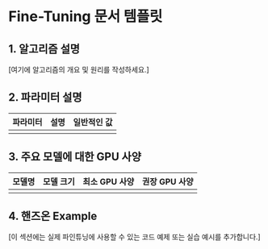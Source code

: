 # Fine-Tuning 문서 템플릿

## 1. 알고리즘 설명

[여기에 알고리즘의 개요 및 원리를 작성하세요.]

## 2. 파라미터 설명

| 파라미터 | 설명 | 일반적인 값 |
|-----------|------|-------------|
|           |      |             |

## 3. 주요 모델에 대한 GPU 사양

| 모델명 | 모델 크기 | 최소 GPU 사양 | 권장 GPU 사양 |
|--------|-----------|--------------|--------------|
|        |           |              |              |

## 4. 핸즈온 Example

[이 섹션에는 실제 파인튜닝에 사용할 수 있는 코드 예제 또는 실습 예시를 추가합니다.]
